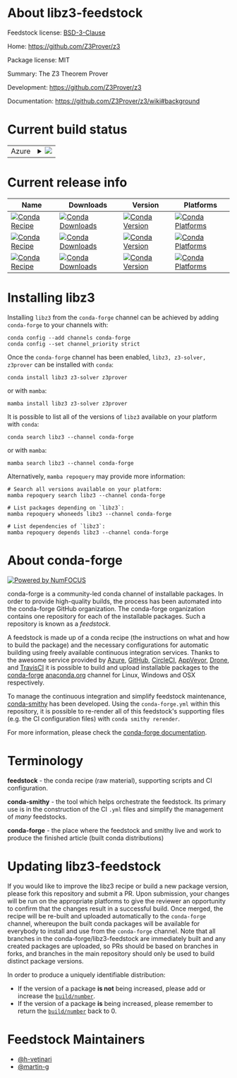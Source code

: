 About libz3-feedstock
=====================

Feedstock license: [BSD-3-Clause](https://github.com/conda-forge/z3prover-feedstock/blob/main/LICENSE.txt)

Home: https://github.com/Z3Prover/z3

Package license: MIT

Summary: The Z3 Theorem Prover

Development: https://github.com/Z3Prover/z3

Documentation: https://github.com/Z3Prover/z3/wiki#background

Current build status
====================


<table>
    
  <tr>
    <td>Azure</td>
    <td>
      <details>
        <summary>
          <a href="https://dev.azure.com/conda-forge/feedstock-builds/_build/latest?definitionId=24698&branchName=main">
            <img src="https://dev.azure.com/conda-forge/feedstock-builds/_apis/build/status/z3prover-feedstock?branchName=main">
          </a>
        </summary>
        <table>
          <thead><tr><th>Variant</th><th>Status</th></tr></thead>
          <tbody><tr>
              <td>linux_64</td>
              <td>
                <a href="https://dev.azure.com/conda-forge/feedstock-builds/_build/latest?definitionId=24698&branchName=main">
                  <img src="https://dev.azure.com/conda-forge/feedstock-builds/_apis/build/status/z3prover-feedstock?branchName=main&jobName=linux&configuration=linux%20linux_64_" alt="variant">
                </a>
              </td>
            </tr><tr>
              <td>linux_aarch64</td>
              <td>
                <a href="https://dev.azure.com/conda-forge/feedstock-builds/_build/latest?definitionId=24698&branchName=main">
                  <img src="https://dev.azure.com/conda-forge/feedstock-builds/_apis/build/status/z3prover-feedstock?branchName=main&jobName=linux&configuration=linux%20linux_aarch64_" alt="variant">
                </a>
              </td>
            </tr><tr>
              <td>osx_64</td>
              <td>
                <a href="https://dev.azure.com/conda-forge/feedstock-builds/_build/latest?definitionId=24698&branchName=main">
                  <img src="https://dev.azure.com/conda-forge/feedstock-builds/_apis/build/status/z3prover-feedstock?branchName=main&jobName=osx&configuration=osx%20osx_64_" alt="variant">
                </a>
              </td>
            </tr>
          </tbody>
        </table>
      </details>
    </td>
  </tr>
</table>

Current release info
====================

| Name | Downloads | Version | Platforms |
| --- | --- | --- | --- |
| [![Conda Recipe](https://img.shields.io/badge/recipe-libz3-green.svg)](https://anaconda.org/conda-forge/libz3) | [![Conda Downloads](https://img.shields.io/conda/dn/conda-forge/libz3.svg)](https://anaconda.org/conda-forge/libz3) | [![Conda Version](https://img.shields.io/conda/vn/conda-forge/libz3.svg)](https://anaconda.org/conda-forge/libz3) | [![Conda Platforms](https://img.shields.io/conda/pn/conda-forge/libz3.svg)](https://anaconda.org/conda-forge/libz3) |
| [![Conda Recipe](https://img.shields.io/badge/recipe-z3--solver-green.svg)](https://anaconda.org/conda-forge/z3-solver) | [![Conda Downloads](https://img.shields.io/conda/dn/conda-forge/z3-solver.svg)](https://anaconda.org/conda-forge/z3-solver) | [![Conda Version](https://img.shields.io/conda/vn/conda-forge/z3-solver.svg)](https://anaconda.org/conda-forge/z3-solver) | [![Conda Platforms](https://img.shields.io/conda/pn/conda-forge/z3-solver.svg)](https://anaconda.org/conda-forge/z3-solver) |
| [![Conda Recipe](https://img.shields.io/badge/recipe-z3prover-green.svg)](https://anaconda.org/conda-forge/z3prover) | [![Conda Downloads](https://img.shields.io/conda/dn/conda-forge/z3prover.svg)](https://anaconda.org/conda-forge/z3prover) | [![Conda Version](https://img.shields.io/conda/vn/conda-forge/z3prover.svg)](https://anaconda.org/conda-forge/z3prover) | [![Conda Platforms](https://img.shields.io/conda/pn/conda-forge/z3prover.svg)](https://anaconda.org/conda-forge/z3prover) |

Installing libz3
================

Installing `libz3` from the `conda-forge` channel can be achieved by adding `conda-forge` to your channels with:

```
conda config --add channels conda-forge
conda config --set channel_priority strict
```

Once the `conda-forge` channel has been enabled, `libz3, z3-solver, z3prover` can be installed with `conda`:

```
conda install libz3 z3-solver z3prover
```

or with `mamba`:

```
mamba install libz3 z3-solver z3prover
```

It is possible to list all of the versions of `libz3` available on your platform with `conda`:

```
conda search libz3 --channel conda-forge
```

or with `mamba`:

```
mamba search libz3 --channel conda-forge
```

Alternatively, `mamba repoquery` may provide more information:

```
# Search all versions available on your platform:
mamba repoquery search libz3 --channel conda-forge

# List packages depending on `libz3`:
mamba repoquery whoneeds libz3 --channel conda-forge

# List dependencies of `libz3`:
mamba repoquery depends libz3 --channel conda-forge
```


About conda-forge
=================

[![Powered by
NumFOCUS](https://img.shields.io/badge/powered%20by-NumFOCUS-orange.svg?style=flat&colorA=E1523D&colorB=007D8A)](https://numfocus.org)

conda-forge is a community-led conda channel of installable packages.
In order to provide high-quality builds, the process has been automated into the
conda-forge GitHub organization. The conda-forge organization contains one repository
for each of the installable packages. Such a repository is known as a *feedstock*.

A feedstock is made up of a conda recipe (the instructions on what and how to build
the package) and the necessary configurations for automatic building using freely
available continuous integration services. Thanks to the awesome service provided by
[Azure](https://azure.microsoft.com/en-us/services/devops/), [GitHub](https://github.com/),
[CircleCI](https://circleci.com/), [AppVeyor](https://www.appveyor.com/),
[Drone](https://cloud.drone.io/welcome), and [TravisCI](https://travis-ci.com/)
it is possible to build and upload installable packages to the
[conda-forge](https://anaconda.org/conda-forge) [anaconda.org](https://anaconda.org/)
channel for Linux, Windows and OSX respectively.

To manage the continuous integration and simplify feedstock maintenance,
[conda-smithy](https://github.com/conda-forge/conda-smithy) has been developed.
Using the ``conda-forge.yml`` within this repository, it is possible to re-render all of
this feedstock's supporting files (e.g. the CI configuration files) with ``conda smithy rerender``.

For more information, please check the [conda-forge documentation](https://conda-forge.org/docs/).

Terminology
===========

**feedstock** - the conda recipe (raw material), supporting scripts and CI configuration.

**conda-smithy** - the tool which helps orchestrate the feedstock.
                   Its primary use is in the construction of the CI ``.yml`` files
                   and simplify the management of *many* feedstocks.

**conda-forge** - the place where the feedstock and smithy live and work to
                  produce the finished article (built conda distributions)


Updating libz3-feedstock
========================

If you would like to improve the libz3 recipe or build a new
package version, please fork this repository and submit a PR. Upon submission,
your changes will be run on the appropriate platforms to give the reviewer an
opportunity to confirm that the changes result in a successful build. Once
merged, the recipe will be re-built and uploaded automatically to the
`conda-forge` channel, whereupon the built conda packages will be available for
everybody to install and use from the `conda-forge` channel.
Note that all branches in the conda-forge/libz3-feedstock are
immediately built and any created packages are uploaded, so PRs should be based
on branches in forks, and branches in the main repository should only be used to
build distinct package versions.

In order to produce a uniquely identifiable distribution:
 * If the version of a package **is not** being increased, please add or increase
   the [``build/number``](https://docs.conda.io/projects/conda-build/en/latest/resources/define-metadata.html#build-number-and-string).
 * If the version of a package **is** being increased, please remember to return
   the [``build/number``](https://docs.conda.io/projects/conda-build/en/latest/resources/define-metadata.html#build-number-and-string)
   back to 0.

Feedstock Maintainers
=====================

* [@h-vetinari](https://github.com/h-vetinari/)
* [@martin-g](https://github.com/martin-g/)

